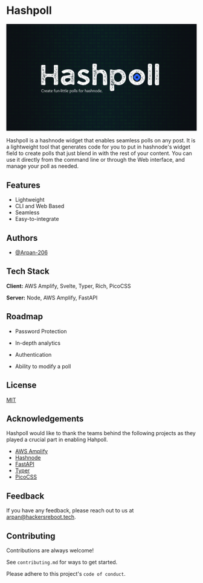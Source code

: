 
# Hashpoll

![Hashpoll Banner](https://github.com/Arpan-206/hashpoll-cli/raw/main/assets/Hashpoll.png)

Hashpoll is a hashnode widget that enables seamless polls on any post. It is a lightweight tool that generates code for you to put in hashnode's widget field to create polls that just blend in with the rest of your content. You can use it directly from the command line or through the Web interface, and manage your poll as needed.


## Features

- Lightweight
- CLI and Web Based
- Seamless
- Easy-to-integrate


## Authors

- [@Arpan-206](https://github.com/Arpan-206)


## Tech Stack

**Client:** AWS Amplify, Svelte, Typer, Rich, PicoCSS

**Server:** Node, AWS Amplify, FastAPI

## Roadmap

- Password Protection

- In-depth analytics

- Authentication

- Ability to modify a poll


## License

[MIT](https://choosealicense.com/licenses/mit/)


## Acknowledgements

Hashpoll would like to thank the teams behind the following projects as they played a crucial part in enabling Hahpoll.

 - [AWS Amplify](https://aws.amazon.com/amplify/)
 - [Hashnode](https://hashnode.com/)
 - [FastAPI](https://fastapi.tiangolo.com/)
 - [Typer](https://typer.tiangolo.com/)
 - [PicoCSS](https://picocss.com/)


## Feedback

If you have any feedback, please reach out to us at [arpan@hackersreboot.tech](mailto:arpan@hackersreboot.tech).


## Contributing

Contributions are always welcome!

See `contributing.md` for ways to get started.

Please adhere to this project's `code of conduct`.

